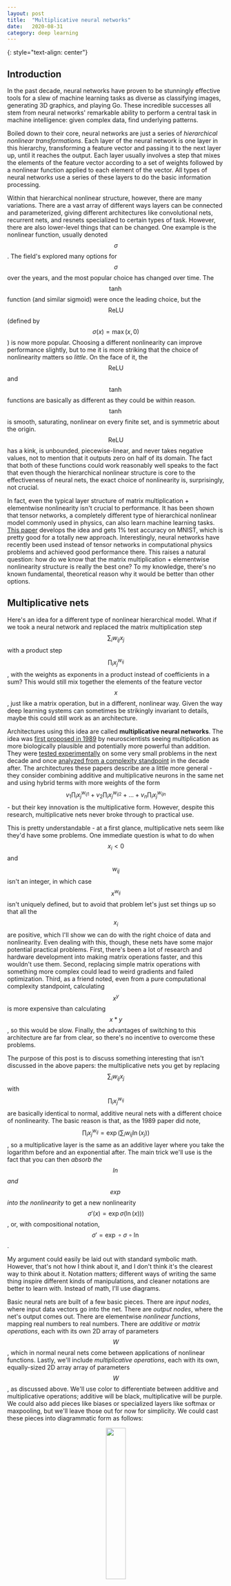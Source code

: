 ```yaml
---
layout: post
title:	"Multiplicative neural networks"
date:	2020-08-31
category: deep learning
---
```

<!-- ![grid26] -->
{: style="text-align: center"}
<!--exc-->


## Introduction

In the past decade, neural networks have proven to be stunningly effective tools for a slew of machine learning tasks as diverse as classifying images, generating 3D graphics, and playing Go.  These incredible successes all stem from neural networks' remarkable ability to perform a central task in machine intelligence: given complex data, find underlying patterns.

Boiled down to their core, neural networks are just a series of *hierarchical nonlinear transformations*.  Each layer of the neural network is one layer in this hierarchy, transforming a feature vector and passing it to the next layer up, until it reaches the output.  Each layer usually involves a step that mixes the elements of the feature vector according to a set of weights followed by a nonlinear function applied to each element of the vector.  All types of neural networks use a series of these layers to do the basic information processing.

Within that hierarchical nonlinear structure, however, there are many variations.  There are a vast array of different ways layers can be connected and parameterized, giving different architectures like convolutional nets, recurrent nets, and resnets specialized to certain types of task.  However, there are also lower-level things that can be changed.  One example is the nonlinear function, usually denoted $$\sigma$$.  The field's explored many options for $$\sigma$$ over the years, and the most popular choice has changed over time.  The $$\tanh$$ function (and similar sigmoid) were once the leading choice, but the $$\text{ReLU}$$ (defined by $$\sigma(x) = \max(x, 0)$$) is now more popular.  Choosing a different nonlinearity can improve performance slightly, but to me it is more striking that the choice of nonlinearity matters so *little*.  On the face of it, the $$\text{ReLU}$$ and $$\tanh$$ functions are basically as different as they could be within reason.  $$\tanh$$ is smooth, saturating, nonlinear on every finite set, and is symmetric about the origin.  $$\text{ReLU}$$ has a kink, is unbounded, piecewise-linear, and never takes negative values, not to mention that it outputs zero on half of its domain.  The fact that both of these functions could work reasonably well speaks to the fact that even though the hierarchical nonlinear structure is core to the effectiveness of neural nets, the exact choice of nonlinearity is, surprisingly, not crucial.

In fact, even the typical layer structure of matrix multiplication + elementwise nonlinearity isn't crucial to performance.  It has been shown that tensor networks, a completely different type of hierarchical nonlinear model commonly used in physics, can also learn machine learning tasks.  [This paper](https://arxiv.org/abs/1605.05775) develops the idea and gets 1% test accuracy on MNIST, which is pretty good for a totally new approach.  Interestingly, neural networks have recently been used instead of tensor networks in computational physics problems and achieved good performance there.  This raises a natural question: how do we know that the matrix multiplication + elementwise nonlinearity structure is really the best one?  To my knowledge, there's no known fundamental, theoretical reason why it would be better than other options.

## Multiplicative nets

Here's an idea for a different type of nonlinear hierarchical model.  What if we took a neural network and replaced the matrix multiplication step $$\sum_i w_{ij} x_j$$ with a product step $$\prod_i x_j ^ {w_{ij}}$$, with the weights as exponents in a product instead of coefficients in a sum?  This would still mix together the elements of the feature vector $$x$$, just like a matrix operation, but in a different, nonlinear way.  Given the way deep learning systems can sometimes be strikingly invariant to details, maybe this could still work as an architecture.

Architectures using this idea are called **multiplicative neural networks**.  The idea was [first proposed in 1989](https://dl.acm.org/doi/10.1162/neco.1989.1.1.133) by neuroscientists seeing multiplication as more biologically plausible and potentially more powerful than addition.  They were [tested experimentally](https://clgiles.ist.psu.edu/papers/NIPS94.product.units.pdf) on some very small problems in the next decade and once [analyzed from a complexity standpoint](https://sci2s.ugr.es/keel/pdf/specific/articulo/Schmidtt%20on-the-complexity-of.pdf) in the decade after.  The architectures these papers describe are a little more general - they consider combining additive and multiplicative neurons in the same net and using hybrid terms with more weights of the form $$v_1 \prod_i x_j ^ {w_{ij1}} + v_2 \prod_i x_j ^ {w_{ij2}} + ... + v_n \prod_i x_j ^ {w_{ijn}}$$ - but their key innovation is the multiplicative form.  However, despite this research, multiplicative nets never broke through to practical use.

This is pretty understandable - at a first glance, multiplicative nets seem like they'd have some problems.  One immediate question is what to do when $$x_i < 0$$ and $$w_{ij}$$ isn't an integer, in which case $$x^{w_{ij}}$$ isn't  uniquely defined, but to avoid that problem let's just set things up so that all the $$x_i$$ are positive, which I'll show we can do with the right choice of data and nonlinearity.  Even dealing with this, though, these nets have some major potential practical problems.  First, there's been a lot of research and hardware development into making matrix operations faster, and this wouldn't use them.  Second, replacing simple matrix operations with something more complex could lead to weird gradients and failed optimization.  Third, as a friend noted, even from a pure computational complexity standpoint, calculating $$x^y$$ is more expensive than calculating $$x*y$$, so this would be slow.  Finally, the advantages of switching to this architecture are far from clear, so there's no incentive to overcome these problems.

The purpose of this post is to discuss something interesting that isn't discussed in the above papers: the multiplicative nets you get by replacing $$\sum_i w_{ij} x_j$$ with $$\prod_i x_j ^ {w_{ij}}$$ are basically identical to normal, additive neural nets with a different choice of nonlinearity.  The basic reason is that, as the 1989 paper did note, $$\prod_i x_j ^ {w_{ij}} = \exp \big( \sum_i w_{ij} \ln(x_j) \big)$$, so a multiplicative layer is the same as an additive layer where you take the logarithm before and an exponential after.  The main trick we'll use is the fact that you can then *absorb the $$\ln$$ and $$\exp$$ into the nonlinearity* to get a new nonlinearity $$\sigma'(x) = \exp\sigma(\ln(x)))$$, or, with compositional notation, $$\sigma' = \exp \circ \sigma \circ \ln$$.

My argument could easily be laid out with standard symbolic math.  However, that's not how I think about it, and I don't think it's the clearest way to think about it.  Notation matters; different ways of writing the same thing inspire different kinds of manipulations, and cleaner notations are better to learn with.  Instead of math, I'll use diagrams.

Basic neural nets are built of a few basic pieces.  There are *input nodes*, where input data vectors go into the net.  There are *output nodes*, where the net's output comes out.  There are elementwise *nonlinear functions*, mapping real numbers to real numbers.  There are *additive* or *matrix operations*, each with its own 2D array of parameters $$W$$, which in normal neural nets come between applications of nonlinear functions.  Lastly, we'll include *multiplicative operations*, each with its own, equally-sized 2D array array of parameters $$W$$, as discussed above.  We'll use color to differentiate between additive and multiplicative operations; additive will be black, multiplicative will be purple.  We could also add pieces like biases or specialized layers like softmax or maxpooling, but we'll leave those out for now for simplicity.  We could cast these pieces into diagrammatic form as follows:

<p align="center">
   <img src="{{site.imgurl}}/net_diagrams/net_components.png" width="30%">
</p>


We can now build neural nets out of these components.  For example, the following is a standard additive neural net with 3-dimensional input, 3-dimensional output, two hidden layers with width 3, and a nonlinearity $$\sigma$$.


<p align="center">
   <img src="{{site.imgurl}}/net_diagrams/net_example.png" width="30%">
</p>

However, there are a few different ways we can manipulate these diagrams while still keeping the net equivalent.  The first way is *function composition*.  If there are two nonlinear functions in a row, we can just replace them with one, new nonlinear function.  This is just saying that the double function application $$f(g(x))$$ is equivalent to the single function application $$h(x)$$, defining $$h = f \circ g$$.  One special, familiar case is when the two functions are each other's inverses, and the new function is simply the identity; for example, $$\ln(\exp(x)) = x$$.  Instead of writing the identity function explicitly, we can just write a line.  There's also the multiplicative-additive net identity we talked about earlier: $$\prod_i x_j ^ {w_{ij}} = \exp \big( \sum_i w_{ij} \ln(x_j) \big)$$.  A multiplicative layer is the same as an additive layer with exponentials before and logarithms afterwards.

As a test of this notation, with just these simple rules we can derive a companion rules to the multiplicative-additive identity.  If we start with that identity, attach exponentials to all wires on the left side of both diagrams, and attach logarithms to all wires on the right side of both diagrams, we have a new diagrammatic equivalence.  This is the diagrammatic version of operations like taking the same function of both sides of an equation (for example, if $$x = y$$, then we know $$f(x) = f(y)$$).  We can then use function composition to simplify the adjacent logarithms and exponentials to get a new, simple identity.  This one tells us that $$\ln \big( \prod_i  \exp(x_i)^{w_{ij}} \big) = \sum_i w_{ij} x_i$$.

<p align="center">
   <img src="{{site.imgurl}}/net_diagrams/manipulation_example.png" width="30%">
</p>

Now, let's put together a multiplicative net and see what we can derive.  Our starting point will be the same simple net as the previous 3-3-3-3 net, but with multiplicative layers; it will be clear that our operations will generalize to different sizes.  First, we use the multiplicative-additive identity to get an additive net.  However, instead of just having one nonlinear function acting on each element of the feature vector, there are now three in succession.  Using function composition, we can just group these into a new nonlinearity we define as $$\sigma' = \ln \circ \sigma \circ \exp$$.  We now arrive at an additive net *exactly equivalent to the multiplicative net*.  The only main oddity of the new additive net is elementwise logarithms at the start and exponentials at the end.

<p align="center">
   <img src="{{site.imgurl}}/net_diagrams/multiplicative_net_transformation.png" width="30%">
</p>

These logarithms and exponentials at the start and end aren't surprising.  We're requiring that multiplicative nets need positive input and give positive output, so since logarithms of negative numbers aren't real, these logarithms enforce the positivity of the input.  The exponentials similarly enforce the positivity of the output.  Also, as long as $$\sigma$$ maps positive numbers to positive numbers, the net only operates on positive numbers intermediately, and we don't have the undefined power problem.  We can make our diagram even simpler by absorbing the logarithms and exponentials into the inputs as follows:

<p align="center">
   <img src="{{site.imgurl}}/net_diagrams/end_absorption.png" width="30%">
</p>

This notation makes it seem like a multiplicative net is effectively the same as an additive net, but is it really?  The main question is this: what is the nonlinearity $$\sigma'$$ like?  It's possible that $$\sigma' = \ln \circ \sigma \circ \exp$$ is some bizarre function that'd be totally nonfunctional in an additive net, which would bode badly for our multiplicative net.  To answer this, a few examples are plotted below.  The blue curve represents the multiplicative net's nonlinearity, defined only for positive inputs, and the orange curve's the corresponding additive nonlinearity.

<p align="center">
   <img src="{{site.imgurl}}/net_diagrams/nonlinearities.png" width="30%">
</p>

As shown in (a), when $$\sigma$$ is the $$\tanh$$ function, $$\sigma'$$ looks a lot like a smoothed $$\text{ReLU}$$, also called a softplus!  It's flipped across the x- and y-axes, but that doesn't change the usefulness of a nonlinearity in an additive neural net.  This would definitely work as an activation function.  Surprisingly, (b) shows that when $$\sigma$$ is a sigmoid, $$\sigma'$$ is also roughly a sigmoid, which would also work.  (c) shows the case when the multiplicative net uses a $$\text{ReLU}$$ nonlinearity.  This is a distinctly horrendous choice for only positive inputs, since it's the same as the identity on positive input, which is reflected in the fact that $$\sigma'(x) = x$$.  A multiplicative neural net with $$\text{ReLU}$$ nonlinearities is basically linear; adding extra layers doesn't give it any power since, for additive networks, a multilayer linear net is reducible to a linear model.  The most interesting correspondence I've found is shown in (d).  If the nonlinear net uses a slightly modified $$\text{ReLU}$$ - specifically, $$\sigma(x) = \max(x, 1)$$ - the corresponding linear net has exactly $$\text{ReLU}$$ activations.

It might not be clear what, exactly, this means for multiplicative nets.  Let's suppose that we're using a multiplicative neural net to do a task - say, classifying images - and we operate it by exponentiating the pixel values at input and taking the log of the output.  We have shown that, for a reasonable nonlinearity, the function the multiplicative net computes as a function of weights and data - say, $$f(X ; W)$$ - is exactly the same as for a reasonable additive net.  That means that the loss surface is the same.  That means that the gradients are the same, and that means that the trainability is the same, and all this means that the theoretical usefulness of multiplicative neural nets, including their representational power and optimization behavior, are the same as the standard additive neural nets that have been the focus of such intense study.  Multiplicative nets are just as effective, there's a 1-1 correspondence to additive nets, and we have the conversion algorithm.

This fact is intriguing, but what does it mean in a broader sense?  This doesn't make multiplicative nets practically useful; it's still faster to perform a matrix multiplication than a multiplicative step, and since they amount to the same thing there's no reason to prefer the latter.  To me, the reason this fact bears consideration is the hint it might be towards what truly gives deep learning its unreasonable effectiveness.  At a glance, multiplicative and additive nets have starkly different functional forms, and at a first glance I'd guess they have wholly different behavior as models.  The fact that they actually have equivalent power and utility seems like a hint that the fundamental magic of neural networks doesn't lie in the details of their implementation, like the choice of activation function or even the choice of matrix multiplication for mixing; the latter's just preferred for convenience.  It seems likely that the key to their unreasonable effectiveness is something more deep and general about hierarchical nonlinear structures, and wildly disparate hierarchical models, from standard neural nets to multiplicative nets to tensor networks, all succeed because in some deep way they all fit this broad category.  Perhaps efforts to understand deep learning will eventually uncover a mathematical understanding of something like this.

## Extras

* "Wait," you might say, "there's no clean correspondence to an additive net if the multiplicative net has a more complicated form, like involving a sum of product terms.  This is just an analysis of a trivial case!"  It's true that the exact correspondence is easy to break by adding a bell or a whistle to the multiplicative net.  The question, however, is whether these modifications add anything fundamentally different, or whether they'd be incremental changes at best.  I can only conjecture for now - maybe I'll do experiments if this becomes a paper - but I'd guess it's likely that there are many ways to superficially change the form of multiplicative nets without fundamentally changing their behavior because the same is true of additive nets.  For example, you can add extra parameters to neural nets by parameterizing the activation functions themselves; [this paper](https://arxiv.org/pdf/2006.03179.pdf) not only tried that, but ran an evolutionary algorithm to build complicated activation functions, and their error rates were only a few percent lower than with simple $$\text{ReLU}$$s.  Many such engineering intricacies lead to no big change in performance.  For that reason, I think it's a decent hypothesis that multiplicative nets behave similarly to additive nets even when there's no exact correspondence.

* In the diagrams I drew, the nets have only weights, not biases.  Since $$\exp \big( \sum_i w_{ij} \ln( x_i ) + b_j \big) = e^{b_j} \prod_i x_i ^ {w_{ij}}$$, we can add them by multiplying the product by $$e^{b_j}$$, where $$b_j$$ is a new bias parameter.
* The choice of base $$e$$ (i.e. $$\exp$$ and $$\ln$$) in this article was arbitrary, and any other base would've worked.
* Many types of specialized neural net layer can also be translated into multiplicative nets.  For example, a softmax is similar, but it doesn't even require taking the exponentals.  $$\exp$$ and $$\ln$$ are monotonic, so they commute through max operations, so maxpool layers are the same for multiplicate nets.
* Are there other choices for the mixing operation besides the matrices of additive nets and the multiplication operation shown here?  One way to generalize the concept to include both is to make the mixing transform $$f \big( \sum_i w_{ij} f^{-1}(x_i) \big)$$, with $$f$$ an invertible function mapping reals to reals.  In the case of $$f = \text{identity}$$, this gives additive nets.  In the case of $$f = \exp$$, this gives multiplicative nets.  In a case like $$f(x) = x^3$$, though, it would give something new, but still equivalent to an additive net by the same sort of proof.
